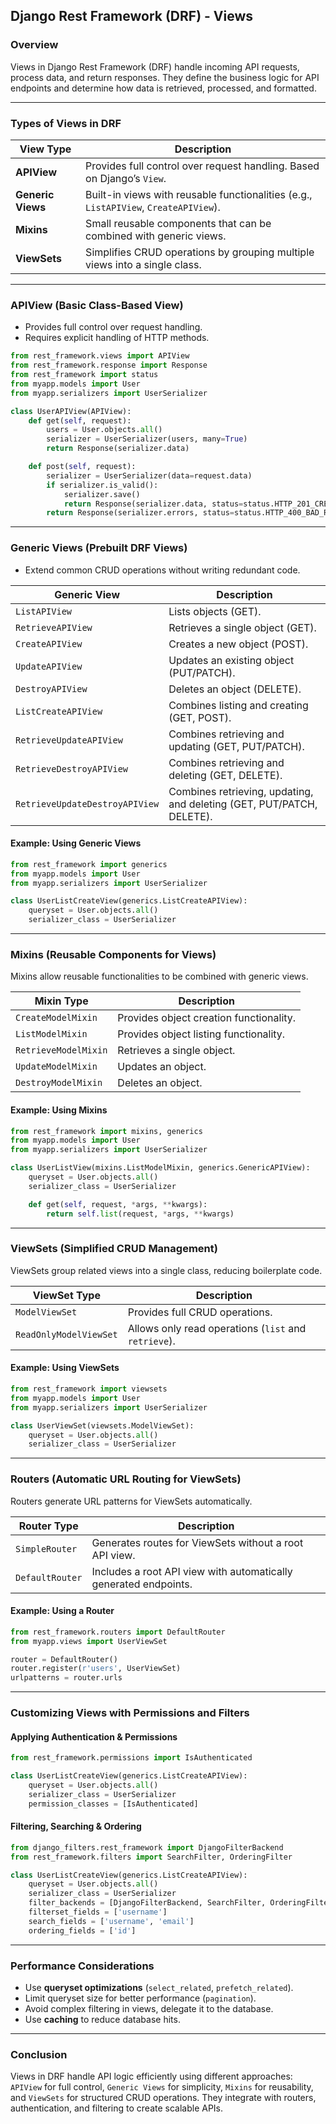 ## **Django Rest Framework (DRF) - Views**  

### **Overview**  
Views in Django Rest Framework (DRF) handle incoming API requests, process data, and return responses. They define the business logic for API endpoints and determine how data is retrieved, processed, and formatted.  

---

### **Types of Views in DRF**  

| View Type                   | Description |
|-----------------------------|-------------|
| **APIView**                 | Provides full control over request handling. Based on Django’s `View`. |
| **Generic Views**           | Built-in views with reusable functionalities (e.g., `ListAPIView`, `CreateAPIView`). |
| **Mixins**                  | Small reusable components that can be combined with generic views. |
| **ViewSets**                | Simplifies CRUD operations by grouping multiple views into a single class. |

---

### **APIView (Basic Class-Based View)**  
- Provides full control over request handling.  
- Requires explicit handling of HTTP methods.  

```python
from rest_framework.views import APIView
from rest_framework.response import Response
from rest_framework import status
from myapp.models import User
from myapp.serializers import UserSerializer

class UserAPIView(APIView):
    def get(self, request):
        users = User.objects.all()
        serializer = UserSerializer(users, many=True)
        return Response(serializer.data)

    def post(self, request):
        serializer = UserSerializer(data=request.data)
        if serializer.is_valid():
            serializer.save()
            return Response(serializer.data, status=status.HTTP_201_CREATED)
        return Response(serializer.errors, status=status.HTTP_400_BAD_REQUEST)
```

---

### **Generic Views (Prebuilt DRF Views)**  
- Extend common CRUD operations without writing redundant code.  

| Generic View                | Description |
|-----------------------------|-------------|
| `ListAPIView`               | Lists objects (GET). |
| `RetrieveAPIView`           | Retrieves a single object (GET). |
| `CreateAPIView`             | Creates a new object (POST). |
| `UpdateAPIView`             | Updates an existing object (PUT/PATCH). |
| `DestroyAPIView`            | Deletes an object (DELETE). |
| `ListCreateAPIView`         | Combines listing and creating (GET, POST). |
| `RetrieveUpdateAPIView`     | Combines retrieving and updating (GET, PUT/PATCH). |
| `RetrieveDestroyAPIView`    | Combines retrieving and deleting (GET, DELETE). |
| `RetrieveUpdateDestroyAPIView` | Combines retrieving, updating, and deleting (GET, PUT/PATCH, DELETE). |

#### **Example: Using Generic Views**  
```python
from rest_framework import generics
from myapp.models import User
from myapp.serializers import UserSerializer

class UserListCreateView(generics.ListCreateAPIView):
    queryset = User.objects.all()
    serializer_class = UserSerializer
```

---

### **Mixins (Reusable Components for Views)**  
Mixins allow reusable functionalities to be combined with generic views.  

| Mixin Type                   | Description |
|------------------------------|-------------|
| `CreateModelMixin`           | Provides object creation functionality. |
| `ListModelMixin`             | Provides object listing functionality. |
| `RetrieveModelMixin`         | Retrieves a single object. |
| `UpdateModelMixin`           | Updates an object. |
| `DestroyModelMixin`          | Deletes an object. |

#### **Example: Using Mixins**  
```python
from rest_framework import mixins, generics
from myapp.models import User
from myapp.serializers import UserSerializer

class UserListView(mixins.ListModelMixin, generics.GenericAPIView):
    queryset = User.objects.all()
    serializer_class = UserSerializer

    def get(self, request, *args, **kwargs):
        return self.list(request, *args, **kwargs)
```

---

### **ViewSets (Simplified CRUD Management)**  
ViewSets group related views into a single class, reducing boilerplate code.  

| ViewSet Type                 | Description |
|------------------------------|-------------|
| `ModelViewSet`               | Provides full CRUD operations. |
| `ReadOnlyModelViewSet`       | Allows only read operations (`list` and `retrieve`). |

#### **Example: Using ViewSets**  
```python
from rest_framework import viewsets
from myapp.models import User
from myapp.serializers import UserSerializer

class UserViewSet(viewsets.ModelViewSet):
    queryset = User.objects.all()
    serializer_class = UserSerializer
```

---

### **Routers (Automatic URL Routing for ViewSets)**  
Routers generate URL patterns for ViewSets automatically.  

| Router Type                  | Description |
|------------------------------|-------------|
| `SimpleRouter`               | Generates routes for ViewSets without a root API view. |
| `DefaultRouter`              | Includes a root API view with automatically generated endpoints. |

#### **Example: Using a Router**  
```python
from rest_framework.routers import DefaultRouter
from myapp.views import UserViewSet

router = DefaultRouter()
router.register(r'users', UserViewSet)
urlpatterns = router.urls
```

---

### **Customizing Views with Permissions and Filters**  

#### **Applying Authentication & Permissions**  
```python
from rest_framework.permissions import IsAuthenticated

class UserListCreateView(generics.ListCreateAPIView):
    queryset = User.objects.all()
    serializer_class = UserSerializer
    permission_classes = [IsAuthenticated]
```

#### **Filtering, Searching & Ordering**  
```python
from django_filters.rest_framework import DjangoFilterBackend
from rest_framework.filters import SearchFilter, OrderingFilter

class UserListCreateView(generics.ListCreateAPIView):
    queryset = User.objects.all()
    serializer_class = UserSerializer
    filter_backends = [DjangoFilterBackend, SearchFilter, OrderingFilter]
    filterset_fields = ['username']
    search_fields = ['username', 'email']
    ordering_fields = ['id']
```

---

### **Performance Considerations**  
- Use **queryset optimizations** (`select_related`, `prefetch_related`).  
- Limit queryset size for better performance (`pagination`).  
- Avoid complex filtering in views, delegate it to the database.  
- Use **caching** to reduce database hits.  

---

### **Conclusion**  
Views in DRF handle API logic efficiently using different approaches: `APIView` for full control, `Generic Views` for simplicity, `Mixins` for reusability, and `ViewSets` for structured CRUD operations. They integrate with routers, authentication, and filtering to create scalable APIs.